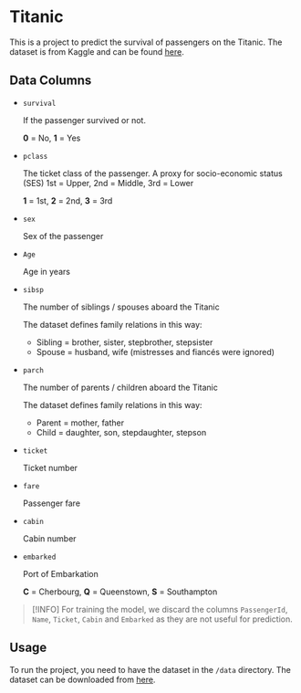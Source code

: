 # Titanic

This is a project to predict the survival of passengers on the Titanic. The dataset is from Kaggle and can be found [here](https://www.kaggle.com/c/titanic/data).

## Data Columns
- `survival`

	If the passenger survived or not.

	**0** = No, **1** = Yes

- `pclass`
	
	The ticket class of the passenger.
	A proxy for socio-economic status (SES) 1st = Upper, 2nd = Middle, 3rd = Lower

	**1** = 1st, **2** = 2nd, **3** = 3rd

- `sex`
	
	Sex of the passenger

- `Age`
	
	Age in years

- `sibsp`
	
	The number of siblings / spouses aboard the Titanic

	The dataset defines family relations in this way:
	- Sibling = brother, sister, stepbrother, stepsister
	- Spouse = husband, wife (mistresses and fiancés were ignored)
	
- `parch`
	
	The number of parents / children aboard the Titanic

	The dataset defines family relations in this way:
	- Parent = mother, father
	- Child = daughter, son, stepdaughter, stepson

- `ticket`
	
	Ticket number

- `fare`
	
	Passenger fare

- `cabin`

	Cabin number

- `embarked`
	
	Port of Embarkation

	**C** = Cherbourg, **Q** = Queenstown, **S** = Southampton

> [!INFO]
> For training the model, we discard the columns `PassengerId`, `Name`, `Ticket`, `Cabin` and `Embarked` as they are not useful for prediction.

## Usage
To run the project, you need to have the dataset in the `/data` directory. The dataset can be downloaded from [here](https://www.kaggle.com/c/titanic/data).